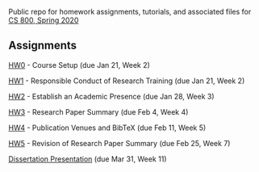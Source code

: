 Public repo for homework assignments, tutorials, and associated files for [CS 800, Spring 2020](https://www.cs.odu.edu/~mweigle/CS800-S20)

## Assignments

[HW0](HW0.md) - Course Setup (due Jan 21, Week 2) 

[HW1](HW1.md) - Responsible Conduct of Research Training (due Jan 21, Week 2)

[HW2](HW2.md) - Establish an Academic Presence (due Jan 28, Week 3)

[HW3](HW3.md) - Research Paper Summary (due Feb 4, Week 4)

[HW4](HW4.md) - Publication Venues and BibTeX (due Feb 11, Week 5)

[HW5](HW5.md) - Revision of Research Paper Summary (due Feb 25, Week 7)

[Dissertation Presentation](Dissertation.md) (due Mar 31, Week 11)
